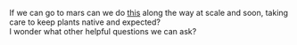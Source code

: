 If we can go to mars can we do [this](https://www.youtube.com/results?search_query=de+desertification) along the way at scale and soon, taking care to keep plants native and expected?       
I wonder what other helpful questions we can ask?
